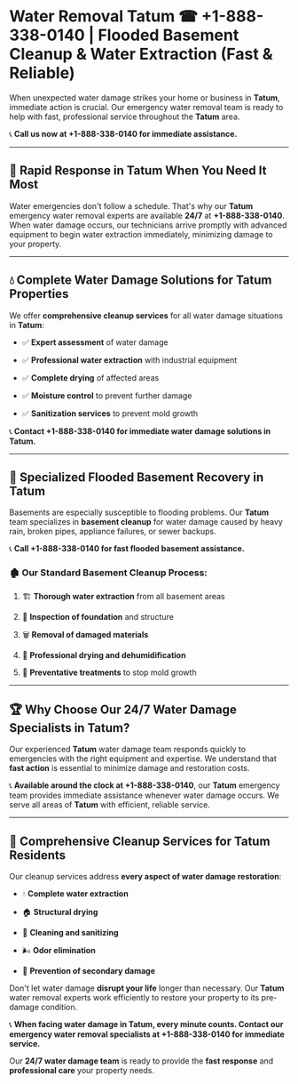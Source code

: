 # Water Removal Tatum ☎ +1-888-338-0140 | Flooded Basement Cleanup & Water Extraction (Fast & Reliable)

When unexpected water damage strikes your home or business in **Tatum**, immediate action is crucial. Our emergency water removal team is ready to help with fast, professional service throughout the **Tatum** area. 

📞 **Call us now at +1-888-338-0140 for immediate assistance.**
---
## 🚀 Rapid Response in Tatum When You Need It Most
Water emergencies don't follow a schedule. That's why our **Tatum** emergency water removal experts are available **24/7** at **+1-888-338-0140**. When water damage occurs, our technicians arrive promptly with advanced equipment to begin water extraction immediately, minimizing damage to your property.
---
## 💧 Complete Water Damage Solutions for Tatum Properties
We offer **comprehensive cleanup services** for all water damage situations in **Tatum**:
- ✅ **Expert assessment** of water damage  
- ✅ **Professional water extraction** with industrial equipment  
- ✅ **Complete drying** of affected areas  
- ✅ **Moisture control** to prevent further damage  
- ✅ **Sanitization services** to prevent mold growth  
📞 **Contact +1-888-338-0140 for immediate water damage solutions in Tatum.**
---
## 🌊 Specialized Flooded Basement Recovery in Tatum
Basements are especially susceptible to flooding problems. Our **Tatum** team specializes in **basement cleanup** for water damage caused by heavy rain, broken pipes, appliance failures, or sewer backups. 
📞 **Call +1-888-338-0140 for fast flooded basement assistance.**
### 🏚️ Our Standard Basement Cleanup Process:
1. 🏗️ **Thorough water extraction** from all basement areas  
2. 🔎 **Inspection of foundation** and structure  
3. 🗑️ **Removal of damaged materials**  
4. 💨 **Professional drying and dehumidification**  
5. 🚫 **Preventative treatments** to stop mold growth  
---
## 🏆 Why Choose Our 24/7 Water Damage Specialists in Tatum?
Our experienced **Tatum** water damage team responds quickly to emergencies with the right equipment and expertise. We understand that **fast action** is essential to minimize damage and restoration costs.
📞 **Available around the clock at +1-888-338-0140**, our **Tatum** emergency team provides immediate assistance whenever water damage occurs. We serve all areas of **Tatum** with efficient, reliable service.
---
## 🧹 Comprehensive Cleanup Services for Tatum Residents
Our cleanup services address **every aspect of water damage restoration**:
- 💧 **Complete water extraction**  
- 🏠 **Structural drying**  
- 🧼 **Cleaning and sanitizing**  
- 🌬️ **Odor elimination**  
- 🚫 **Prevention of secondary damage**  
Don't let water damage **disrupt your life** longer than necessary. Our **Tatum** water removal experts work efficiently to restore your property to its pre-damage condition.
📞 **When facing water damage in Tatum, every minute counts. Contact our emergency water removal specialists at +1-888-338-0140 for immediate service.**
Our **24/7 water damage team** is ready to provide the **fast response** and **professional care** your property needs.
